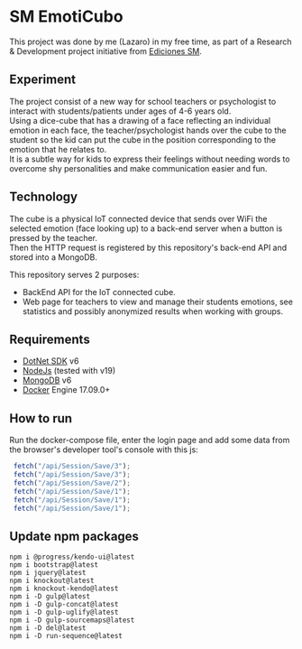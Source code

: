
# SM EmotiCubo

This project was done by me (Lazaro) in my free time, as part of a Research & Development project initiative from [Ediciones SM](https://www.grupo-sm.com).  

## Experiment
The project consist of a new way for school teachers or psychologist to interact with students/patients under ages of 4-6 years old.  
Using a dice-cube that has a drawing of a face reflecting an individual emotion in each face, 
the teacher/psychologist hands over the cube to the student so the kid can put the cube in the position corresponding to the emotion that he relates to.  
It is a subtle way for kids to express their feelings without needing words to overcome shy personalities and make communication easier and fun.


## Technology
The cube is a physical IoT connected device that sends over WiFi the selected emotion (face looking up) to a back-end server when a button is pressed by the teacher.  
Then the HTTP request is registered by this repository's back-end API and stored into a MongoDB.

This repository serves 2 purposes:
- BackEnd API for the IoT connected cube.
- Web page for teachers to view and manage their students emotions, see statistics and possibly anonymized results when working with groups.


## Requirements
- [DotNet SDK](https://dotnet.microsoft.com/download) v6
- [NodeJs](https://nodejs.org/) (tested with v19)
- [MongoDB](https://www.mongodb.com/try/download/community) v6
- [Docker](https://docs.docker.com/desktop/install/windows-install/) Engine 17.09.0+

## How to run
Run the docker-compose file, enter the login page and add some data from the browser's developer tool's console with this js:
```js
 fetch("/api/Session/Save/3");
 fetch("/api/Session/Save/3");
 fetch("/api/Session/Save/2");
 fetch("/api/Session/Save/1");
 fetch("/api/Session/Save/1");
 fetch("/api/Session/Save/1");
```

## Update npm packages
```
npm i @progress/kendo-ui@latest
npm i bootstrap@latest
npm i jquery@latest
npm i knockout@latest
npm i knockout-kendo@latest
npm i -D gulp@latest
npm i -D gulp-concat@latest
npm i -D gulp-uglify@latest
npm i -D gulp-sourcemaps@latest
npm i -D del@latest
npm i -D run-sequence@latest
```